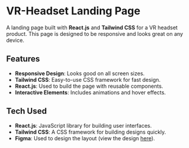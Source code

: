 # VR-Headset Landing Page

A landing page built with **React.js** and **Tailwind CSS** for a VR headset product. This page is designed to be responsive and looks great on any device.

## Features

- **Responsive Design**: Looks good on all screen sizes.
- **Tailwind CSS**: Easy-to-use CSS framework for fast design.
- **React.js**: Used to build the page with reusable components.
- **Interactive Elements**: Includes animations and hover effects.

## Tech Used

- **React.js**: JavaScript library for building user interfaces.
- **Tailwind CSS**: A CSS framework for building designs quickly.
- **Figma**: Used to design the layout (view the design [here](https://www.figma.com/design/FucckgoJdbHZqU4aSkvRav/Untitled?node-id=0-1&t=cwLRzUK4Wg0tYmAF-1)).
